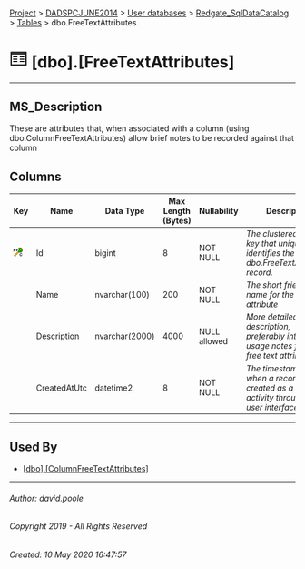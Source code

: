 #### 

[Project](../../../../readme.md) > [DADSPCJUNE2014](../../../readme.md) > [User databases](../../readme.md) > [Redgate_SqlDataCatalog](../readme.md) > [Tables](Tables.md) > dbo.FreeTextAttributes

# ![Tables](../../../../Images/Table32.png) [dbo].[FreeTextAttributes]

---

## <a name="#description"></a>MS_Description

These are attributes that, when associated with a column (using dbo.ColumnFreeTextAttributes) allow brief notes to be recorded against that column

## <a name="#columns"></a>Columns

| Key | Name | Data Type | Max Length (Bytes) | Nullability | Description |
|---|---|---|---|---|---|
| [![Cluster Primary Key PK_FreeTextAttributes: Id](../../../../Images/pkcluster.png)](#indexes) | Id | bigint | 8 | NOT NULL | _The clustered primary key that uniquely identifies the dbo.FreeTextAttributes record._ |
|  | Name | nvarchar(100) | 200 | NOT NULL | _The short friendly name for the free text attribute_ |
|  | Description | nvarchar(2000) | 4000 | NULL allowed | _More detailed description, preferably intended usage notes for the free text attribute_ |
|  | CreatedAtUtc | datetime2 | 8 | NOT NULL | _The timestamp for when a record was created as a result of activity through the user interface_ |


---

## <a name="#usedby"></a>Used By

* [[dbo].[ColumnFreeTextAttributes]](ColumnFreeTextAttributes.md)


---

###### Author:  david.poole

###### Copyright 2019 - All Rights Reserved

###### Created: 10 May 2020 16:47:57

